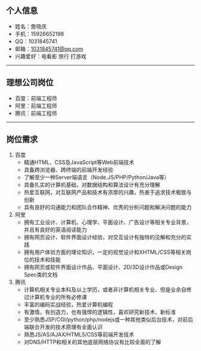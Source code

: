 ## 个人信息
* 姓名：詹晓庆
* 手机：15926652198
* QQ：1031845741
* 邮箱：1031845741@qq.com
* 兴趣爱好：电看影 旅行 打游戏
***
## 理想公司岗位
* 百度：前端工程师
* 阿里：前端工程师
* 腾讯：前端工程师
***
## 岗位需求
1. 百度
    * 精通HTML、CSS及JavaScript等Web前端技术
    * 具备跨浏览器、跨终端的前端开发经验
    * 了解至少一种Server端语言（Node.JS/PHP/Python/Java等）
    * 具备扎实的计算机基础，对数据结构和算法设计有充分理解
    * 热爱互联网，对互联网产品和技术有浓厚的兴趣，热衷于追求技术极致与创新
    * 具有良好的沟通能力和团队合作精神、优秀的分析问题和解决问题的能力
2.  阿里
    * 拥有工业设计、计算机、心理学、平面设计、广告设计等相关专业背景，并且有良好的英语阅读能力
    * 拥有网页设计、软件界面设计经验，对交互设计有独特的见解和充分的实践 
    * 拥有用户体验方面的理论知识，一定的视觉设计和XHTML/CSS等相关岗位的技术和技能
    * 拥有网页或软件界面设计作品、平面设计、2D/3D设计作品或Design Spec类的文档
3. 腾讯
    * 计算机相关专业本科及以上学历，或者非计算机相关专业、但是业余自修过计算机专业的所有必修课
    * 丰富的编码实战经验，热爱计算机编程
    * 有激情，有创造力，也有强悍的逻辑性，喜欢研究新技术、新标准
    * 至少熟悉JSP/CGI/python/php/nodejs或一种其他类似后台技术，对前后端联合开发的技术原理有全面认识
    * 熟悉JS/AS/AJAX/HTML5/CSS等前端开发技术
    * 对DNS/HTTP和相关的其他底层网络协议有比较全面的了解
